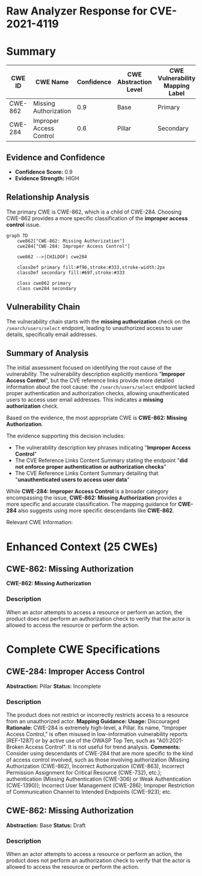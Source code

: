 # Raw Analyzer Response for CVE-2021-4119

# Summary
| CWE ID | CWE Name | Confidence | CWE Abstraction Level | CWE Vulnerability Mapping Label | CWE-Vulnerability Mapping Notes |
|---|---|---|---|---|---|
| CWE-862 | Missing Authorization | 0.9 | Base | Primary | Allowed |
| CWE-284 | Improper Access Control | 0.6 | Pillar | Secondary | Discouraged |

## Evidence and Confidence

*   **Confidence Score:** 0.9
*   **Evidence Strength:** HIGH

## Relationship Analysis
The primary CWE is CWE-862, which is a child of CWE-284. Choosing CWE-862 provides a more specific classification of the **improper access control** issue.

```mermaid
graph TD
    cwe862["CWE-862: Missing Authorization"]
    cwe284["CWE-284: Improper Access Control"]
    
    cwe862 -->|CHILDOF| cwe284
    
    classDef primary fill:#f96,stroke:#333,stroke-width:2px
    classDef secondary fill:#69f,stroke:#333
    
    class cwe862 primary
    class cwe284 secondary
```

## Vulnerability Chain
The vulnerability chain starts with the **missing authorization** check on the `/search/users/select` endpoint, leading to unauthorized access to user details, specifically email addresses.

## Summary of Analysis
The initial assessment focused on identifying the root cause of the vulnerability. The vulnerability description explicitly mentions "**Improper Access Control**", but the CVE reference links provide more detailed information about the root cause: the `/search/users/select` endpoint lacked proper authentication and authorization checks, allowing unauthenticated users to access user email addresses. This indicates a **missing authorization** check.

Based on the evidence, the most appropriate CWE is **CWE-862: Missing Authorization**.

The evidence supporting this decision includes:

*   The vulnerability description key phrases indicating "**Improper Access Control**"
*   The CVE Reference Links Content Summary stating the endpoint "**did not enforce proper authentication or authorization checks**"
*   The CVE Reference Links Content Summary detailing that "**unauthenticated users to access user data**"

While **CWE-284: Improper Access Control** is a broader category encompassing the issue, **CWE-862: Missing Authorization** provides a more specific and accurate classification. The mapping guidance for **CWE-284** also suggests using more specific descendants like **CWE-862**.

Relevant CWE Information:

# Enhanced Context (25 CWEs)

## CWE-862: Missing Authorization

**CWE-862: Missing Authorization**

### Description

When an actor attempts to access a resource or perform an action, the product does not perform an authorization check to verify that the actor is allowed to access the resource or perform the action.

# Complete CWE Specifications

## CWE-284: Improper Access Control
**Abstraction:** Pillar
**Status:** Incomplete

### Description
The product does not restrict or incorrectly restricts access to a resource from an unauthorized actor.
**Mapping Guidance:**
**Usage:** Discouraged
**Rationale:** CWE-284 is extremely high-level, a Pillar. Its name, "Improper Access Control," is often misused in low-information vulnerability reports [REF-1287] or by active use of the OWASP Top Ten, such as "A01:2021-Broken Access Control". It is not useful for trend analysis.
**Comments:** Consider using descendants of CWE-284 that are more specific to the kind of access control involved, such as those involving authorization (Missing Authorization (CWE-862), Incorrect Authorization (CWE-863), Incorrect Permission Assignment for Critical Resource (CWE-732), etc.); authentication (Missing Authentication (CWE-306) or Weak Authentication (CWE-1390)); Incorrect User Management (CWE-286); Improper Restriction of Communication Channel to Intended Endpoints (CWE-923); etc.

## CWE-862: Missing Authorization
**Abstraction:** Base
**Status:** Draft

### Description
When an actor attempts to access a resource or perform an action, the product does not perform an authorization check to verify that the actor is allowed to access the resource or perform the action.